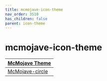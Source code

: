 ```yaml
---
title: mcmojave-icon-theme
nav_order: 3510
has_children: false
parent: icon-theme
---
```



# mcmojave-icon-theme

| [McMojave Theme](https://samwhelp.github.io/note-about-theme/read/desktop-theme/themes/mcmojave-theme.html) |
| --- |
| [McMojave-circle](https://github.com/vinceliuice/McMojave-circle) |
